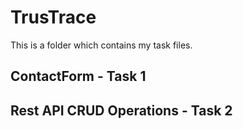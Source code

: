 # TrusTrace

This is a folder which contains my task files.

## ContactForm - Task 1

## Rest API CRUD Operations - Task 2
